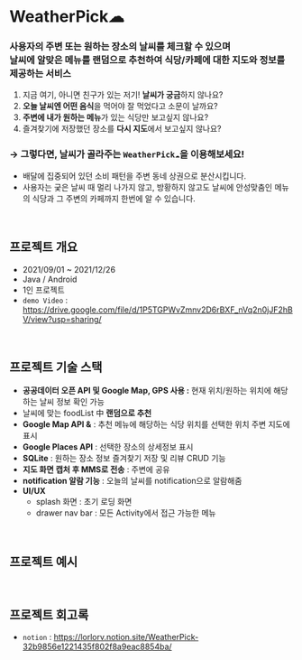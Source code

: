 # WeatherPick☁
### 사용자의 주변 또는 원하는 장소의 날씨를 체크할 수 있으며 <br> 날씨에 알맞은 메뉴를 랜덤으로 추천하여 식당/카페에 대한 지도와 정보를 제공하는 서비스
1. 지금 여기, 아니면 친구가 있는 저기! **날씨가 궁금**하지 않나요?
2. **오늘 날씨엔 어떤 음식**을 먹어야 잘 먹었다고 소문이 날까요?
3. **주변에 내가 원하는 메뉴**가 있는 식당만 보고싶지 않나요?
4. 즐겨찾기에 저장했던 장소를 **다시 지도**에서 보고싶지 않나요?

### → 그렇다면, 날씨가 골라주는 `WeatherPick☁`을 이용해보세요!

- 배달에 집중되어 있던 소비 패턴을 주변 동네 상권으로 분산시킵니다.
- 사용자는 궂은 날씨 때 멀리 나가지 않고, 방황하지 않고도 날씨에 안성맞춤인 메뉴의 식당과 그 주변의 카페까지 한번에 알 수 있습니다.

<br>

## 프로젝트 개요
* 2021/09/01 ~ 2021/12/26
* Java / Android
* 1인 프로젝트 
* `demo Video` : <https://drive.google.com/file/d/1P5TGPWvZmnv2D6rBXF_nVq2n0jJF2hBV/view?usp=sharing/>

<br>

## 프로젝트 기술 스택 
- **공공데이터 오픈 API 및 Google Map, GPS 사용 :** 현재 위치/원하는 위치에 해당하는 날씨 정보 확인 가능
- 날씨에 맞는 foodList 中 **랜덤으로 추천**
- **Google Map API &**  : 추천 메뉴에 해당하는 식당 위치를 선택한 위치 주변 지도에 표시
- **Google Places API** : 선택한 장소의 상세정보 표시
- **SQLite** : 원하는 장소 정보 즐겨찾기 저장 및 리뷰 CRUD 기능
- **지도 화면 캡처 후 MMS로 전송** : 주변에 공유
- **notification 알람 기능** : 오늘의 날씨를 notification으로 알람해줌
- **UI/UX**
    - splash 화면 : 초기 로딩 화면
    - drawer nav bar : 모든 Activity에서 접근 가능한 메뉴
    
<br>

## 프로젝트 예시 

<br>

## 프로젝트 회고록
* `notion` : <https://lorlorv.notion.site/WeatherPick-32b9856e1221435f802f8a9eac8854ba/>

